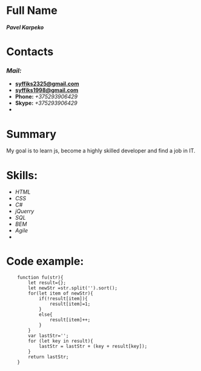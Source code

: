# Full Name
***Pavel Karpeko***

# Сontacts
   ### ***Mail:*** ###
* **syffiks2325@gmail.com**    
* **syffiks1998@gmail.com**    
* **Phone:** *+375293906429*   
* **Skype:** *+375293906429*
* 
# Summary
My goal is to learn js, become a highly skilled developer and find a job in IT.

# Skills: 
* *HTML*  
* *CSS*   
* *C#*    
* *jQuerry*   
* *SQL*   
* *BEM*   
* *Agile*     
* 
# Code example:

        function fu(str){
            let result={};
            let newStr =str.split('').sort();
            for(let item of newStr){
                if(!result[item]){
                    result[item]=1;
                }
                else{
                    result[item]++;
                }
            }
            var lastStr='';
            for (let key in result){
                lastStr = lastStr + (key + result[key]);
            }
            return lastStr;
        }
